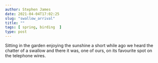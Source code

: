 ```yaml
---
author: Stephen James
date: 2021-04-04T17:02:25
slug: "swallow_arrival"
title: ""
tags: [ spring, birding  ]
type: post
---
```

Sitting in the garden enjoying the sunshine a short while ago we heard the chatter of a swallow and there it was, one of ours, on its favourite spot on the telephone wires. 
